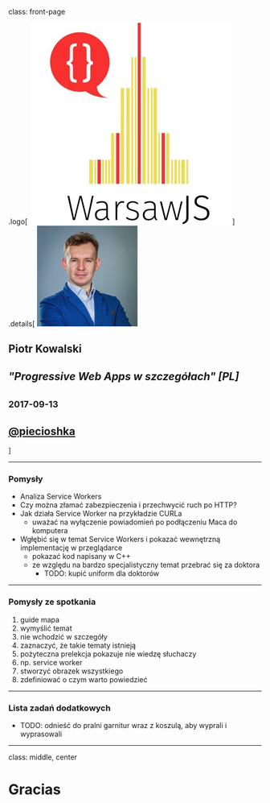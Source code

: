 class: front-page

.logo[
![](./images/warsawjs/logo-white-400x400.jpg)
]
.details[
![](images/piotr-kowalski.jpg)
## Piotr Kowalski
## <em>"Progressive Web Apps w szczegółach" [PL]</em>
## <small>2017-09-13</small>
## <a href="http://twitter.com/piecioshka">@piecioshka</a>
]

---

### Pomysły

* Analiza Service Workers
* Czy można złamać zabezpieczenia i przechwycić ruch po HTTP?
* Jak działa Service Worker na przykładzie CURLa
    - uważać na wyłączenie powiadomień po podłączeniu Maca do komputera
* Wgłębić się w temat Service Workers i pokazać wewnętrzną implementację w 
    przeglądarce
    - pokazać kod napisany w C++
    - ze względu na bardzo specjalistyczny temat przebrać się za doktora
        - TODO: kupić uniform dla doktorów

---

### Pomysły ze spotkania

1. guide mapa
2. wymyślić temat
3. nie wchodzić w szczegóły
4. zaznaczyć, że takie tematy istnieją
5. pożyteczna prelekcja pokazuje nie wiedzę słuchaczy
6. np. service worker
7. stworzyć obrazek wszystkiego
8. zdefiniować o czym warto powiedzieć

---

### Lista zadań dodatkowych

- TODO: odnieść do pralni garnitur wraz z koszulą, aby wyprali i wyprasowali

---

class: middle, center

# Gracias
